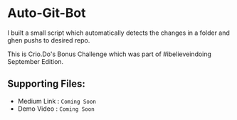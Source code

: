 # Auto-Git-Bot

I built a small script which automatically detects the changes in a folder and ghen pushs to desired repo.

This is Crio.Do's Bonus Challenge which was part of #ibelieveindoing September Edition.

## Supporting Files:

- Medium Link : ```Coming Soon```
- Demo Video : ```Coming Soon```


